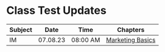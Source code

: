 # Class Test Updates

| Subject | Date     | Time     | Chapters                                                                          |
| ------- | -------- | -------- | --------------------------------------------------------------------------------- |
| IM      | 07.08.23 | 08:00 AM | [Marketing Basics](../TEM-313-Industrial-Management/part-b/2-marketing-basics.md) |
